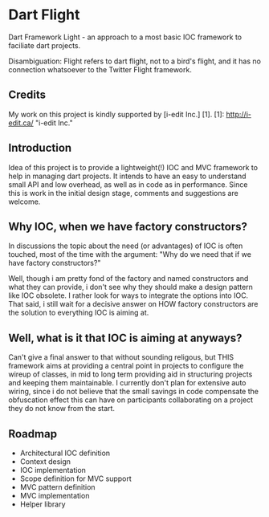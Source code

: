 Dart Flight
========

Dart Framework Light - an approach to a most basic IOC framework to faciliate dart projects.

Disambiguation: Flight refers to dart flight, not to a bird's flight, and it has no connection whatsoever to the Twitter Flight framework. 


Credits
--------
My work on this project is kindly supported by [i-edit Inc.] [1].
 [1]: http://i-edit.ca/ "i-edit Inc."


Introduction
------------

Idea of this project is to provide a lightweight(!) IOC and MVC framework to help in managing dart projects.
It intends to have an easy to understand small API and low overhead, as well as in code as in performance.
Since this is work in the initial design stage, comments and suggestions are welcome.

Why IOC, when we have factory constructors?
--------------------
In discussions the topic about the need (or advantages) of IOC is often touched, most of the time with the argument:
"Why do we need that if we have factory constructors?"

Well, though i am pretty fond of the factory and named constructors and what they can provide, i don't see why they should
make a design pattern like IOC obsolete. I rather look for ways to integrate the options into IOC.
That said, i still wait for a decisive answer on HOW factory constructors are the solution to everything IOC is aiming at.

Well, what is it that IOC is aiming at anyways?
-----------------------------

Can't give a final answer to that without sounding religous, but THIS framework aims at providing a central point in projects to configure the wireup of classes, in mid to long term providing aid
in structuring projects and keeping them maintainable. 
I currently don't plan for extensive auto wiring, since i do not believe that the small savings in code compensate the obfuscation effect this can have
on participants collaborating on a project they do not know from the start.

Roadmap
-------

- Architectural IOC definition
- Context design
- IOC implementation
- Scope definition for MVC support
- MVC pattern definition
- MVC implementation
- Helper library
